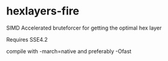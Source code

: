 # hexlayers-fire
SIMD Accelerated bruteforcer for getting the optimal hex layer

Requires SSE4.2

compile with -march=native and preferably -Ofast
